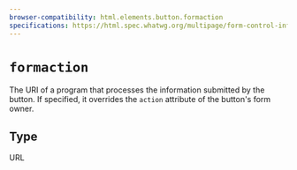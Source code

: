 ```yaml
---
browser-compatibility: html.elements.button.formaction
specifications: https://html.spec.whatwg.org/multipage/form-control-infrastructure.html#attr-fs-formaction
---
```


# `formaction`

The URI of a program that processes the information submitted by the
button. If specified, it overrides the `action` attribute of the
button's form owner.

## Type

URL
